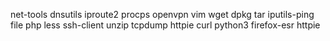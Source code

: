 net-tools
dnsutils
iproute2
procps
openvpn
vim
wget
dpkg
tar
iputils-ping
file
php
less
ssh-client
unzip
tcpdump
httpie
curl
python3
firefox-esr
httpie
